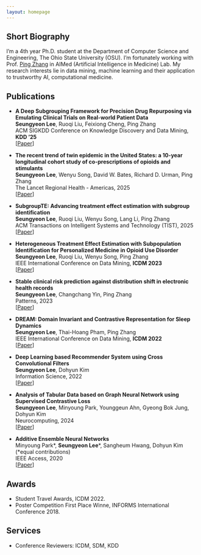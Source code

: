 ```yaml
---
layout: homepage
---
```



## Short Biography
I’m a 4th year Ph.D. student at the Department of Computer Science and Engineering, The Ohio State University (OSU). I’m fortunately working with Prof. [Ping Zhang](https://www.pingzhang.net) in AIMed (Artificial Intelligence in Medicine) Lab. My research interests lie in data mining, machine learning and their application to trustworthy AI, computational medicine.


## Publications
- **A Deep Subgrouping Framework for Precision Drug Repurposing via Emulating Clinical Trials on Real-world Patient Data**
  <br>
   **Seungyeon Lee**, Ruoqi Liu, Feixiong Cheng, Ping Zhang
  <br>
  ACM SIGKDD Conference on Knowledge Discovery and Data Mining, **KDD ’25**
  <br>
   [[Paper](https://arxiv.org/pdf/2412.20373)]


- **The recent trend of twin epidemic in the United States: a 10-year longitudinal cohort study of co-prescriptions of opioids and stimulants**
  <br>
   **Seungyeon Lee**, Wenyu Song, David W. Bates, Richard D. Urman, Ping Zhang
  <br>
  The Lancet Regional Health - Americas, 2025
  <br>
   [[Paper](https://www.thelancet.com/action/showPdf?pii=S2667-193X%2825%2900040-7)]


- **SubgroupTE: Advancing treatment effect estimation with subgroup identification**
  <br>
   **Seungyeon Lee**, Ruoqi Liu, Wenyu Song, Lang Li, Ping Zhang
  <br>
  ACM Transactions on Intelligent Systems and Technology (TIST), 2025
  <br>
   [[Paper](https://arxiv.org/pdf/2401.12369)]
   
- **Heterogeneous Treatment Effect Estimation with Subpopulation Identification for Personalized Medicine in Opioid Use Disorder**
  <br>
   **Seungyeon Lee**, Ruoqi Liu, Wenyu Song, Ping Zhang
  <br>
  IEEE International Conference on Data Mining, **ICDM 2023**
  <br>
   [[Paper](https://ieeexplore.ieee.org/stamp/stamp.jsp?tp=&arnumber=10415782)]
  
- **Stable clinical risk prediction against distribution shift in electronic health records**
  <br>
   **Seungyeon Lee**, Changchang Yin, Ping Zhang
  <br>
  Patterns, 2023
  <br>
   [[Paper](https://www.sciencedirect.com/science/article/pii/S2666389923001976?via%3Dihub)]

- **DREAM: Domain Invariant and Contrastive Representation for Sleep Dynamics**
  <br>
   **Seungyeon Lee**, Thai-Hoang Pham, Ping Zhang
  <br>
  IEEE International Conference on Data Mining, **ICDM 2022**
  <br>
  [[Paper](https://ieeexplore.ieee.org/stamp/stamp.jsp?tp=&arnumber=10027713)] 
  
- **Deep Learning based Recommender System using Cross Convolutional Filters**
  <br>
   **Seungyeon Lee**, Dohyun Kim
  <br>
  Information Science, 2022
  <br>
  [[Paper](https://reader.elsevier.com/reader/sd/pii/S0020025522000561?token=C2700B4545A70B92A5449315478DC5F3DA43569C2F6E99DEA25F9A0308E099644273BDBDCC0D711D2EE5305F7F4B037E&originRegion=us-east-1&originCreation=20221121005726)]

- **Analysis of Tabular Data based on Graph Neural Network using Supervised Contrastive Loss** 
  <br>
   **Seungyeon Lee**, Minyoung Park, Younggeun Ahn, Gyeong Bok Jung, Dohyun Kim
  <br>
  Neurocomputing, 2024
  <br>
  [[Paper](https://pdf.sciencedirectassets.com/271597/1-s2.0-S0925231223X00472/1-s2.0-S0925231223012602/main.pdf?X-Amz-Security-Token=IQoJb3JpZ2luX2VjEDMaCXVzLWVhc3QtMSJHMEUCIEPK%2Bn2e4dvC1Q2vYwT3Y0oRfyDSVT1rEntoAn24g2suAiEAp5cXQUNFlm9j%2BqI%2FHx0s7Qn9neCCQ7Y8FOVsAvmNoGYquwUI%2FP%2F%2F%2F%2F%2F%2F%2F%2F%2F%2FARAFGgwwNTkwMDM1NDY4NjUiDNhIqhO4a83LgUvp6iqPBQf7wr8w0jHCxiu6lQp9ctQFMVZ%2BufOEEy5VFCquZ%2Fut9dVc9ZJG7laxPiFIAmJ3HmaNIwGgcBCJwUs0KfmoW8Q86oZXGBZds8Zuk2qbZCFCRhVx6FWceFHp5RXGaWAHGHBLcc4GQ0aUn6ALXupCacdn0pk7k5jEMu%2BAFiRB22%2FPsht9bwXlqF9UhEZkBHobfPl3%2F9LCf0kGhw9mMBN%2FgLNNPq2JnJQ2H2MkkNb6OTDWTfi76qmSfy0S3nXdwQ1H9aYp7eu0KKJtsVnOxZ3kOK4IJptO82Ru%2FDBAVCBJ4Nj6PtxYiMCK7kUtIbfswTOE8rXVjGBDFQXR1KsVqXBRGK794S8KB1PVLnL%2BtAZS9rzbCi9rALhuJ65VOp1DcejUbprO7wSGfUXqDhKb5Kbq%2Fmg9xkrHyFGhAg7drLkGh4OxuJBZjk%2BYoZAvTPS0Us%2FjE3P8u8zA3FcLOr37dMA3OcXHTl9Hxn5IclWQ75O2N7i5%2BfMf2ACLikojI3ZhSg%2FDrvj%2FMVwqic9j7A6Mooe%2FGjA9%2BdDyTJE4cxLI5tlW5bxACiW%2F%2BEjy9J2yo4kMNAtRUBHgAzPDJXebzsKRSkajpYXaHkBvCyaDRdCoUoy5Ox2WGBep76Dt6yudLXtIUfWYYSyuoXEp3Dn8OL2qSO5gwqE9DfOBJebuT76g3ezMtMz67s4qK5b71urntZBLzeMH%2BDHHfVbhiWqFmVavrIIHkva3rBfUfcQHwaCHiNfbRq0bk7xFR2llPsE6wAIDwXU5vr9CtwkvLVbwlGFuS5D2%2Bxr79NWsKJ0IEB%2FI6elWH4R9BWABi54ZWo5m%2BUdYGOvtSeLvbdJtCPCdDb%2B5DgEs6EEPeE3uRwdLKyAUHt1LrtUw%2Bp6WrgY6sQGbBpZUDb%2FdLhQQ2t5rwzzRrIIo0Xeo0ZIxEfE2GoCZQW2DSLTP%2FofKxXQ7vd732wE6sltd2EbCgRddvXPl4daYDoblu%2Fz8ml4PLgrC%2B61ZjSWMapncvW2pHhICr9L3Yqw5Q%2FFSzSqXbFg5%2FZnORkar88vI3BQsMp0W6GyIgiUBXdWKJ6f6%2FaRomrkPZPvEunKLZFiuC6d9yb4NYIsg2uz%2F6Z6SNn3YAA%2F22x%2FvlmMQvFU%3D&X-Amz-Algorithm=AWS4-HMAC-SHA256&X-Amz-Date=20240209T042034Z&X-Amz-SignedHeaders=host&X-Amz-Expires=300&X-Amz-Credential=ASIAQ3PHCVTYZ7VN6MRY%2F20240209%2Fus-east-1%2Fs3%2Faws4_request&X-Amz-Signature=1231673894a8c0f8601c16138a1d7fcfa8866c2910c293b6bf046432b126c288&hash=e435bee7c7410359c4161ff8b360d6342a774ef4b1ce205f4a4357620ead0957&host=68042c943591013ac2b2430a89b270f6af2c76d8dfd086a07176afe7c76c2c61&pii=S0925231223012602&tid=spdf-27bfd963-bd8f-481c-9bd7-a81abc638d4c&sid=cc48de0a45a355409459b4b92d10644a95cegxrqa&type=client&tsoh=d3d3LnNjaWVuY2VkaXJlY3QuY29t&ua=171c5d57545e53525f&rr=8529520fb8ed61b8&cc=us)]

  
- **Additive Ensemble Neural Networks**
  <br>
  Minyoung Park\*, **Seungyeon Lee**\*, Sangheum Hwang, Dohyun Kim (\*equal contributions)
  <br>
  IEEE Access, 2020
  <br>
  [[Paper](https://ieeexplore.ieee.org/stamp/stamp.jsp?tp=&arnumber=9121218)]

  
## Awards

- Student Travel Awards, ICDM 2022.
- Poster Competition First Place Winne, INFORMS International Conference 2018. 

## Services

- Conference Reviewers: ICDM, SDM, KDD
